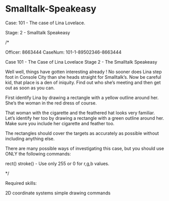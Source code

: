 # Smalltalk-Speakeasy
Case: 101 - The case of Lina Lovelace.

Stage: 2 - Smalltalk Speakeasy

/*

Officer: 8663444
CaseNum: 101-1-89502346-8663444

Case 101 - The Case of Lina Lovelace
Stage 2 - The Smalltalk Speakeasy

Well well, things have gotten interesting already ! No sooner does Lina step foot
in Console City than she heads straight for Smalltalk’s. Now be careful kid, that
place is a den of iniquity. Find out who she’s meeting and then get out as soon as
you can.

First identify Lina by drawing a rectangle with a yellow outline around her.
She’s the woman in the red dress of course.

That woman with the cigarette and the feathered hat looks very familiar. Let’s identify her too by drawing
a rectangle with a green outline around her. Make sure you include her cigarette
and feather too.

The rectangles should cover the targets as accurately as possible without
including anything else.

There are many possible ways of investigating this case, but you
should use ONLY the following commands:

  rect()
  stroke() - Use only 255 or 0 for r,g,b values.

*/


Required skills:

2D coordinate systems
simple drawing commands
